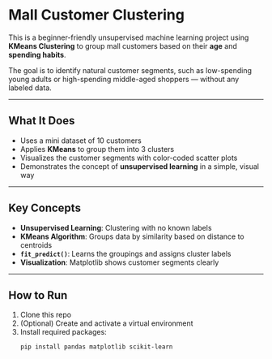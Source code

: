 # Mall Customer Clustering 

This is a beginner-friendly unsupervised machine learning project using **KMeans Clustering** to group mall customers based on their **age** and **spending habits**.

The goal is to identify natural customer segments, such as low-spending young adults or high-spending middle-aged shoppers — without any labeled data.

---

## What It Does

- Uses a mini dataset of 10 customers
- Applies **KMeans** to group them into 3 clusters
- Visualizes the customer segments with color-coded scatter plots
- Demonstrates the concept of **unsupervised learning** in a simple, visual way

---

## Key Concepts

- **Unsupervised Learning**: Clustering with no known labels
- **KMeans Algorithm**: Groups data by similarity based on distance to centroids
- **`fit_predict()`**: Learns the groupings and assigns cluster labels
- **Visualization**: Matplotlib shows customer segments clearly

---

## How to Run

1. Clone this repo  
2. (Optional) Create and activate a virtual environment  
3. Install required packages:
   ```bash
   pip install pandas matplotlib scikit-learn
